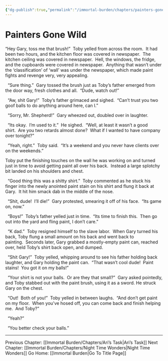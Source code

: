 ```yaml
---
{"dg-publish":true,"permalink":"/immortal-burden/chapters/painters-gone-wild/"}
---
```


# Painters Gone Wild

“Hey Gary, toss me that brush!”  Toby yelled from across the room.  It had been two hours, and the kitchen floor was covered in newspaper.  The kitchen ceiling was covered in newspaper.  Hell, the windows, the fridge, and the cupboards were covered in newspaper.  Anything that wasn’t under the ‘classification’ of ‘wall’ was under the newspaper, which made paint fights and revenge very, very appealing.

  “Sure thing.”  Gary tossed the brush just as Toby’s father emerged from the door way, fresh clothes and all.  “Dude, watch out!”  

  “Aw, shit Gary!”  Toby’s father grimaced and sighed.  “Can’t trust you two goof balls to do anything around here, can I.”

  “Sorry, Mr. Shepherd!”  Gary wheezed out, doubled over in laughter.  

  “Its okay.  I’m used to it.”  He sighed.  “Well, at least it wasn’t a good shirt.  Are you two retards almost done?  What if I wanted to have company over tonight?”

  “Yeah, right.”  Toby said.  “It’s a weekend and you never have clients over on the weekends.”

Toby put the finishing touches on the wall he was working on and turned just in time to avoid getting paint all over his back.  Instead a large splotchy bit landed on his shoulders and chest.

  “Good thing this was a shitty shirt.”  Toby commented as he stuck his finger into the newly anointed paint stain on his shirt and flung it back at Gary.  It hit him smack dab in the middle of the nose.

  “Shit, dude!  I’ll die!”  Gary protested, smearing it off of his face.  “Its game on, now.”

  “Boys!”  Toby’s father yelled just in time.  “Its time to finish this.  Then go out into the yard and fling paint, I don’t care.”

  “K dad.”  Toby resigned himself to the slave labor.  When Gary turned his back, Toby flung a small amount on his back and went back to painting.  Seconds later, Gary grabbed a mostly-empty paint can, reached over, held Toby’s shirt back open, and dumped.  

  “Shit Gary!”  Toby yelled, whipping around to see his father holding back laughter, and Gary holding the paint can.  “That wasn’t cool dude!  Paint stains!  You got it on my balls!”

  “Your shirt is not your balls.  Or are they that small?”  Gary asked pointedly, and Toby stabbed out with the paint brush, using it as a sword. He struck Gary on the chest.

  “Out!  Both of you!”  Toby yelled in between laughs.  “And don’t get paint on my floor.  When you’ve hosed off, you can come back and finish helping me.  And Toby?”

  “Yeah?”

  “You better check your balls.”

  
---
Previous Chapter: [[Immortal Burden/Chapters/Ari’s Task\|Ari’s Task]]
Next Chapter: [[Immortal Burden/Chapters/Night Time Wonders\|Night Time Wonders]]
Go Home: [[Immortal Burden\|Go To Title Page]]
  
